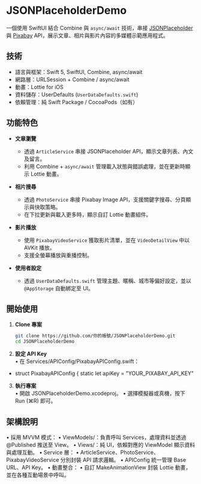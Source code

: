 # JSONPlaceholderDemo
一個使用 SwiftUI 結合 Combine 與 `async/await` 技術，串接 [JSONPlaceholder](https://jsonplaceholder.typicode.com/) 與 [Pixabay](https://pixabay.com/) API，展示文章、相片與影片內容的多媒體示範應用程式。

## 技術
- 語言與框架：Swift 5, SwiftUI, Combine, async/await  
- 網路層：URLSession + Combine / async/await  
- 動畫：Lottie for iOS  
- 資料儲存：UserDefaults (`UserDataDefaults.swift`)  
- 依賴管理：純 Swift Package / CocoaPods（如有）  

## 功能特色
- **文章瀏覽**  
  - 透過 `ArticleService` 串接 JSONPlaceholder API，顯示文章列表、內文及留言。  
  - 利用 Combine + `async/await` 管理載入狀態與錯誤處理，並在更新時顯示 Lottie 動畫。  

- **相片搜尋**  
  - 透過 `PhotoService` 串接 Pixabay Image API，支援關鍵字搜尋、分頁顯示與快取策略。  
  - 在下拉更新與載入更多時，顯示自訂 Lottie 動畫組件。  

- **影片播放**  
  - 使用 `PixabayVideoService` 獲取影片清單，並在 `VideoDetailView` 中以 AVKit 播放。  
  - 支援全螢幕播放與重播控制。  

- **使用者設定**  
  - 透過 `UserDataDefaults.swift` 管理主題、暱稱、城市等偏好設定，並以 `@AppStorage` 自動綁定至 UI。  

## 開始使用
1. **Clone 專案**  
   ```bash
   git clone https://github.com/你的帳號/JSONPlaceholderDemo.git
   cd JSONPlaceholderDemo
2.	**設定 API Key**  
	•	在 Services/APIConfig/PixabayAPIConfig.swift：
  - struct PixabayAPIConfig {
    static let apiKey = "YOUR_PIXABAY_API_KEY"
3.	**執行專案**  
	•	開啟 JSONPlaceholderDemo.xcodeproj。
	•	選擇模擬器或真機，按下 Run (⌘R) 即可。

## 架構說明
•	採用 MVVM 模式：
•	ViewModels/：負責呼叫 Services，處理資料並透過 @Published 推送至 View。
•	Views/：純 UI，依賴對應的 ViewModel 顯示資料與處理互動。
•	Service 層：
•	ArticleService、PhotoService、PixabayVideoService 分別封裝 API 請求邏輯。
•	APIConfig 統一管理 Base URL、API Key。
•	動畫整合：
•	自訂 MakeAnimationView 封裝 Lottie 動畫，並在各種互動場景中呼叫。
